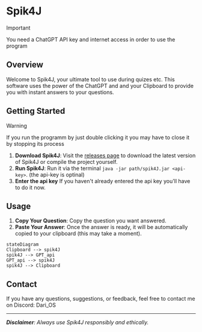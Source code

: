# Spik4J

> [!Important]
> You need a ChatGPT API key and
> internet access in order to use the program

## Overview

Welcome to Spik4J, your ultimate tool to use during quizes etc. This software uses the power of the ChatGPT and and your Clipboard to provide you with instant answers to your questions.



## Getting Started
> [!Warning]
> If you run the programm by just double clicking it you may have to close it by stopping its process

  1. **Download Spik4J**: Visit the [releases page](https://github.com/Dari-OS/spik4J/releases) to download the latest version of Spik4J or compile the project yourself.
  2. **Run Spik4J**: Run it via the terminal `java -jar path/spik4J.jar <api-key>`. (the api-key is optinal)
  3. **Enter the api key** If you haven't already entered the api key you'll have to do it now.
  

## Usage

1. **Copy Your Question**: Copy the question you want answered.
2. **Paste Your Answer**: Once the answer is ready, it will be automatically copied to your clipboard (this may take a moment).

```mermaid
stateDiagram
Clipboard --> spik4J 
spik4J --> GPT_api
GPT_api --> spik4J
spik4J --> Clipboard
```


## Contact

If you have any questions, suggestions, or feedback, feel free to contact me on Discord: Dari_OS


---


***Disclaimer**: Always use Spik4J responsibly and ethically.*
